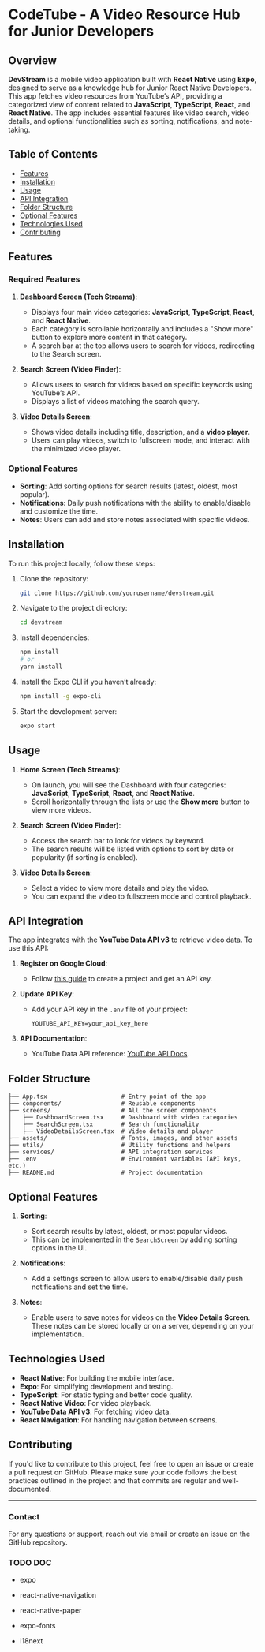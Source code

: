# CodeTube - A Video Resource Hub for Junior Developers

## Overview

**DevStream** is a mobile video application built with **React Native** using **Expo**, designed to serve as a knowledge hub for Junior React Native Developers. This app fetches video resources from YouTube’s API, providing a categorized view of content related to **JavaScript**, **TypeScript**, **React**, and **React Native**. The app includes essential features like video search, video details, and optional functionalities such as sorting, notifications, and note-taking.

## Table of Contents
- [Features](#features)
- [Installation](#installation)
- [Usage](#usage)
- [API Integration](#api-integration)
- [Folder Structure](#folder-structure)
- [Optional Features](#optional-features)
- [Technologies Used](#technologies-used)
- [Contributing](#contributing)

## Features

### Required Features
1. **Dashboard Screen (Tech Streams)**:
   - Displays four main video categories: **JavaScript**, **TypeScript**, **React**, and **React Native**.
   - Each category is scrollable horizontally and includes a "Show more" button to explore more content in that category.
   - A search bar at the top allows users to search for videos, redirecting to the Search screen.
   
2. **Search Screen (Video Finder)**:
   - Allows users to search for videos based on specific keywords using YouTube’s API.
   - Displays a list of videos matching the search query.

3. **Video Details Screen**:
   - Shows video details including title, description, and a **video player**.
   - Users can play videos, switch to fullscreen mode, and interact with the minimized video player.

### Optional Features
- **Sorting**: Add sorting options for search results (latest, oldest, most popular).
- **Notifications**: Daily push notifications with the ability to enable/disable and customize the time.
- **Notes**: Users can add and store notes associated with specific videos.

## Installation

To run this project locally, follow these steps:

1. Clone the repository:
   ```bash
   git clone https://github.com/yourusername/devstream.git
   ```

2. Navigate to the project directory:
   ```bash
   cd devstream
   ```

3. Install dependencies:
   ```bash
   npm install
   # or
   yarn install
   ```

4. Install the Expo CLI if you haven’t already:
   ```bash
   npm install -g expo-cli
   ```

5. Start the development server:
   ```bash
   expo start
   ```

## Usage

1. **Home Screen (Tech Streams)**:
   - On launch, you will see the Dashboard with four categories: **JavaScript**, **TypeScript**, **React**, and **React Native**.
   - Scroll horizontally through the lists or use the **Show more** button to view more videos.

2. **Search Screen (Video Finder)**:
   - Access the search bar to look for videos by keyword.
   - The search results will be listed with options to sort by date or popularity (if sorting is enabled).

3. **Video Details Screen**:
   - Select a video to view more details and play the video.
   - You can expand the video to fullscreen mode and control playback.

## API Integration

The app integrates with the **YouTube Data API v3** to retrieve video data. To use this API:

1. **Register on Google Cloud**:
   - Follow [this guide](https://developers.google.com/youtube/v3/getting-started) to create a project and get an API key.
   
2. **Update API Key**:
   - Add your API key in the `.env` file of your project:
     ```env
     YOUTUBE_API_KEY=your_api_key_here
     ```

3. **API Documentation**:
   - YouTube Data API reference: [YouTube API Docs](https://developers.google.com/youtube/v3/docs).

## Folder Structure

```plaintext
├── App.tsx                     # Entry point of the app
├── components/                 # Reusable components
├── screens/                    # All the screen components
│   ├── DashboardScreen.tsx     # Dashboard with video categories
│   ├── SearchScreen.tsx        # Search functionality
│   ├── VideoDetailsScreen.tsx  # Video details and player
├── assets/                     # Fonts, images, and other assets
├── utils/                      # Utility functions and helpers
├── services/                   # API integration services
├── .env                        # Environment variables (API keys, etc.)
├── README.md                   # Project documentation
```

## Optional Features

1. **Sorting**:
   - Sort search results by latest, oldest, or most popular videos.
   - This can be implemented in the `SearchScreen` by adding sorting options in the UI.

2. **Notifications**:
   - Add a settings screen to allow users to enable/disable daily push notifications and set the time.

3. **Notes**:
   - Enable users to save notes for videos on the **Video Details Screen**. These notes can be stored locally or on a server, depending on your implementation.

## Technologies Used

- **React Native**: For building the mobile interface.
- **Expo**: For simplifying development and testing.
- **TypeScript**: For static typing and better code quality.
- **React Native Video**: For video playback.
- **YouTube Data API v3**: For fetching video data.
- **React Navigation**: For handling navigation between screens.

## Contributing

If you'd like to contribute to this project, feel free to open an issue or create a pull request on GitHub. Please make sure your code follows the best practices outlined in the project and that commits are regular and well-documented.

---

### Contact

For any questions or support, reach out via email or create an issue on the GitHub repository.




### TODO DOC
- expo
- react-native-navigation
- react-native-paper

- expo-fonts
- i18next

